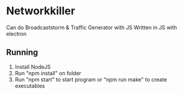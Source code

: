 # Networkkiller
Can do Broadcaststorm &amp; Traffic Generator with JS
Written in JS with electron

## Running
1. Install NodeJS
2. Run "npm install" on folder
3. Run "npm start" to start program or "npm run make" to create executables
